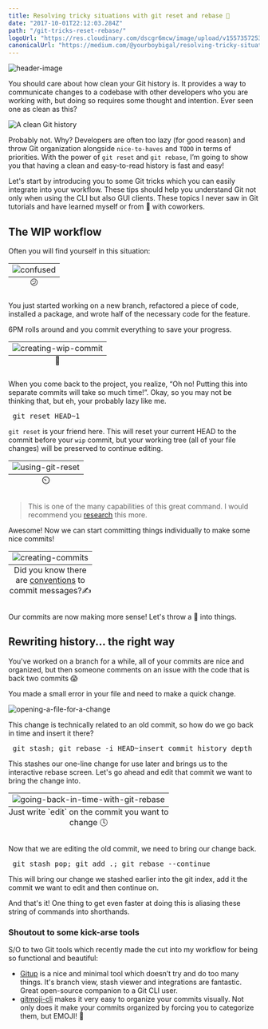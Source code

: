 ```yaml
---
title: Resolving tricky situations with git reset and rebase 🧶
date: "2017-10-01T22:12:03.284Z"
path: "/git-tricks-reset-rebase/"
logoUrl: "https://res.cloudinary.com/dscgr6mcw/image/upload/v1557357253/git-post/rafif-prawira-1331958-unsplash.jpg"
canonicalUrl: "https://medium.com/@yourboybigal/resolving-tricky-situations-with-git-reset-and-rebase-b424915d7735"
---
```


![header-image](./header.jpg)

You should care about how clean your Git history is. It provides a way to communicate changes to a codebase with other developers who you are working with, but doing so requires some thought and intention. Ever seen one as clean as this?

![A clean Git history](./1.png)

Probably not. Why? Developers are often too lazy (for good reason) and throw Git organization alongside `nice-to-haves` and `TODO` in terms of priorities. With the power of `git reset` and `git rebase`, I’m going to show you that having a clean and easy-to-read history is fast and easy!

Let's start by introducing you to some Git tricks which you can easily integrate into your workflow. These tips should help you understand Git not only when using the CLI but also GUI clients. These topics I never saw in Git tutorials and have learned myself or from 🍻 with coworkers.

## The WIP workflow

Often you will find yourself in this situation:

<table class="image">
    <caption align="bottom">😕</caption>
    <tr><td><img src="./2.gif" alt="confused"/></td></tr>
</table>

You just started working on a new branch, refactored a piece of code, installed a package, and wrote half of the necessary code for the feature.

6PM rolls around and you commit everything to save your progress.

<table class="image">
    <caption align="bottom">📝</caption>
    <tr><td><img src="./3.gif" alt="creating-wip-commit"/></td></tr>
</table>

When you come back to the project, you realize, “Oh no! Putting this into separate commits will take so much time!”. Okay, so you may not be thinking that, but eh, your probably lazy like me.

<pre class="language-bash"> git reset HEAD~1 </pre>

`git reset` is your friend here. This will reset your current HEAD to the commit before your `wip` commit, but your working tree (all of your file changes) will be preserved to continue editing.

<table class="image">
    <caption align="bottom">⏲️</caption>
    <tr><td><img src="./4.gif" alt="using-git-reset"/></td></tr>
</table>

> This is one of the many capabilities of this great command. I would recommend you <a href="https://www.atlassian.com/git/tutorials/undoing-changes/git-reset" target="_blank" >research</a> this more.

Awesome! Now we can start committing things individually to make some nice commits!

<table class="image">
    <caption align="bottom">Did you know there are <a href="https://namingconvention.org/git/commit-message-naming.html" target="_blank">conventions</a> to commit messages?✍️</caption>
    <tr><td><img src="./5.gif" alt="creating-commits"/></td></tr>
</table>

Our commits are now making more sense! Let's throw a 🔧 into things.

## Rewriting history... the right way

<!-- > [Lots of great reading](https://www.atlassian.com/git/tutorials/rewriting-history) on different Git Rebase techniques. -->

You've worked on a branch for a while, all of your commits are nice and organized, but then someone comments on an issue with the code that is back two commits 😱

You made a small error in your file and need to make a quick change.

![opening-a-file-for-a-change](./6.gif)

This change is technically related to an old commit, so how do we go back in time and insert it there?

<pre class="language-bash"> git stash; git rebase -i HEAD~insert_commit_history_depth </pre>

This stashes our one-line change for use later and brings us to the interactive rebase screen. Let's go ahead and edit that commit we want to bring the change into.

<table class="image">
    <caption align="bottom">Just write `edit` on the commit you want to change 🕓</caption>
    <tr><td><img src="./7.gif" alt="going-back-in-time-with-git-rebase"/></td></tr>
</table>

Now that we are editing the old commit, we need to bring our change back.

<pre class="language-bash"> git stash pop; git add .; git rebase --continue </pre>

This will bring our change we stashed earlier into the git index, add it the commit we want to edit and then continue on.

And that's it! One thing to get even faster at doing this is aliasing these string of commands into shorthands.

### Shoutout to some kick-arse tools

S/O to two Git tools which recently made the cut into my workflow for being so functional and beautiful:

- <a href="https://gitup.co/" target="_blank">Gitup</a> is a nice and minimal tool which doesn’t try and do too many things. It's branch view, stash viewer and integrations are fantastic. Great open-source companion to a Git CLI user.
- <a href="https://github.com/carloscuesta/gitmoji-cli" target="_blank">gitmoji-cli</a> makes it very easy to organize your commits visually. Not only does it make your commits organized by forcing you to categorize them, but EMOJI! 💸

